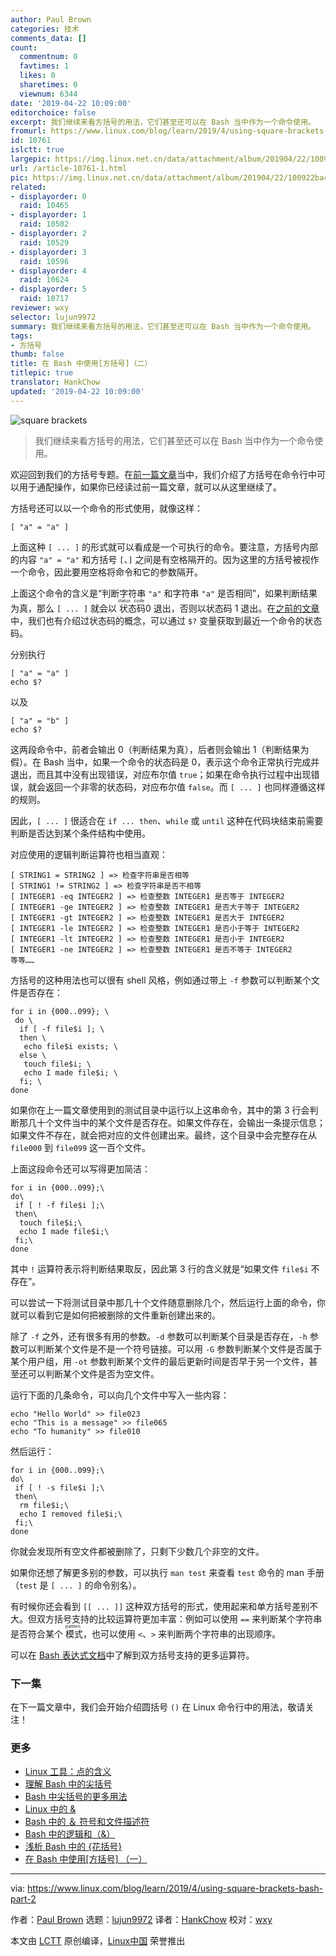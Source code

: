 ```yaml
---
author: Paul Brown
categories: 技术
comments_data: []
count:
  commentnum: 0
  favtimes: 1
  likes: 0
  sharetimes: 0
  viewnum: 6344
date: '2019-04-22 10:09:00'
editorchoice: false
excerpt: 我们继续来看方括号的用法，它们甚至还可以在 Bash 当中作为一个命令使用。
fromurl: https://www.linux.com/blog/learn/2019/4/using-square-brackets-bash-part-2
id: 10761
islctt: true
largepic: https://img.linux.net.cn/data/attachment/album/201904/22/100922bacug4z3a7bvodgd.jpg
url: /article-10761-1.html
pic: https://img.linux.net.cn/data/attachment/album/201904/22/100922bacug4z3a7bvodgd.jpg.thumb.jpg
related:
- displayorder: 0
  raid: 10465
- displayorder: 1
  raid: 10502
- displayorder: 2
  raid: 10529
- displayorder: 3
  raid: 10596
- displayorder: 4
  raid: 10624
- displayorder: 5
  raid: 10717
reviewer: wxy
selector: lujun9972
summary: 我们继续来看方括号的用法，它们甚至还可以在 Bash 当中作为一个命令使用。
tags:
- 方括号
thumb: false
title: 在 Bash 中使用[方括号]（二）
titlepic: true
translator: HankChow
updated: '2019-04-22 10:09:00'
---
```


![square brackets](/data/attachment/album/201904/22/100922bacug4z3a7bvodgd.jpg "square brackets")



> 
> 我们继续来看方括号的用法，它们甚至还可以在 Bash 当中作为一个命令使用。
> 
> 
> 


欢迎回到我们的方括号专题。在[前一篇文章](/article-10717-1.html)当中，我们介绍了方括号在命令行中可以用于通配操作，如果你已经读过前一篇文章，就可以从这里继续了。


方括号还可以以一个命令的形式使用，就像这样：



```
[ "a" = "a" ]
```

上面这种 `[ ... ]` 的形式就可以看成是一个可执行的命令。要注意，方括号内部的内容 `"a" = "a"` 和方括号 `[`、`]` 之间是有空格隔开的。因为这里的方括号被视作一个命令，因此要用空格将命令和它的参数隔开。


上面这个命令的含义是“判断字符串 `"a"` 和字符串 `"a"` 是否相同”，如果判断结果为真，那么 `[ ... ]` 就会以<ruby> 状态码 <rt>  status code </rt></ruby> 0 退出，否则以状态码 1 退出。在[之前的文章](/article-10596-1.html)中，我们也有介绍过状态码的概念，可以通过 `$?` 变量获取到最近一个命令的状态码。


分别执行



```
[ "a" = "a" ]
echo $?
```

以及



```
[ "a" = "b" ]
echo $?
```

这两段命令中，前者会输出 0（判断结果为真），后者则会输出 1（判断结果为假）。在 Bash 当中，如果一个命令的状态码是 0，表示这个命令正常执行完成并退出，而且其中没有出现错误，对应布尔值 `true`；如果在命令执行过程中出现错误，就会返回一个非零的状态码，对应布尔值 `false`。而 `[ ... ]` 也同样遵循这样的规则。


因此，`[ ... ]` 很适合在 `if ... then`、`while` 或 `until` 这种在代码块结束前需要判断是否达到某个条件结构中使用。


对应使用的逻辑判断运算符也相当直观：



```
[ STRING1 = STRING2 ] => 检查字符串是否相等
[ STRING1 != STRING2 ] => 检查字符串是否不相等
[ INTEGER1 -eq INTEGER2 ] => 检查整数 INTEGER1 是否等于 INTEGER2 
[ INTEGER1 -ge INTEGER2 ] => 检查整数 INTEGER1 是否大于等于 INTEGER2
[ INTEGER1 -gt INTEGER2 ] => 检查整数 INTEGER1 是否大于 INTEGER2
[ INTEGER1 -le INTEGER2 ] => 检查整数 INTEGER1 是否小于等于 INTEGER2
[ INTEGER1 -lt INTEGER2 ] => 检查整数 INTEGER1 是否小于 INTEGER2
[ INTEGER1 -ne INTEGER2 ] => 检查整数 INTEGER1 是否不等于 INTEGER2
等等……
```

方括号的这种用法也可以很有 shell 风格，例如通过带上 `-f` 参数可以判断某个文件是否存在：



```
for i in {000..099}; \
 do \
  if [ -f file$i ]; \
  then \
   echo file$i exists; \
  else \
   touch file$i; \
   echo I made file$i; \
  fi; \
done
```

如果你在上一篇文章使用到的测试目录中运行以上这串命令，其中的第 3 行会判断那几十个文件当中的某个文件是否存在。如果文件存在，会输出一条提示信息；如果文件不存在，就会把对应的文件创建出来。最终，这个目录中会完整存在从 `file000` 到 `file099` 这一百个文件。


上面这段命令还可以写得更加简洁：



```
for i in {000..099};\
do\
 if [ ! -f file$i ];\
 then\
  touch file$i;\
  echo I made file$i;\
 fi;\
done
```

其中 `!` 运算符表示将判断结果取反，因此第 3 行的含义就是“如果文件 `file$i` 不存在”。


可以尝试一下将测试目录中那几十个文件随意删除几个，然后运行上面的命令，你就可以看到它是如何把被删除的文件重新创建出来的。


除了 `-f` 之外，还有很多有用的参数。`-d` 参数可以判断某个目录是否存在，`-h` 参数可以判断某个文件是不是一个符号链接。可以用 `-G` 参数判断某个文件是否属于某个用户组，用 `-ot` 参数判断某个文件的最后更新时间是否早于另一个文件，甚至还可以判断某个文件是否为空文件。


运行下面的几条命令，可以向几个文件中写入一些内容：



```
echo "Hello World" >> file023
echo "This is a message" >> file065
echo "To humanity" >> file010
```

然后运行：



```
for i in {000..099};\
do\
 if [ ! -s file$i ];\
 then\
  rm file$i;\
  echo I removed file$i;\
 fi;\
done
```

你就会发现所有空文件都被删除了，只剩下少数几个非空的文件。


如果你还想了解更多别的参数，可以执行 `man test` 来查看 `test` 命令的 man 手册（`test` 是 `[ ... ]` 的命令别名）。


有时候你还会看到 `[[ ... ]]` 这种双方括号的形式，使用起来和单方括号差别不大。但双方括号支持的比较运算符更加丰富：例如可以使用 `==` 来判断某个字符串是否符合某个<ruby> 模式 <rt>  pattern </rt></ruby>，也可以使用 `<`、`>` 来判断两个字符串的出现顺序。


可以在 [Bash 表达式文档](https://www.gnu.org/software/bash/manual/bashref.html#Bash-Conditional-Expressions)中了解到双方括号支持的更多运算符。


### 下一集


在下一篇文章中，我们会开始介绍圆括号 `()` 在 Linux 命令行中的用法，敬请关注！


### 更多


* [Linux 工具：点的含义](/article-10465-1.html)
* [理解 Bash 中的尖括号](/article-10502-1.html)
* [Bash 中尖括号的更多用法](/article-10529-1.html)
* [Linux 中的 &](/article-10587-1.html)
* [Bash 中的 ＆ 符号和文件描述符](/article-10591-1.html)
* [Bash 中的逻辑和（&）](/article-10596-1.html)
* [浅析 Bash 中的 {花括号}](/article-10624-1.html)
* [在 Bash 中使用[方括号] （一）](/article-10717-1.html)




---


via: <https://www.linux.com/blog/learn/2019/4/using-square-brackets-bash-part-2>


作者：[Paul Brown](https://www.linux.com/users/bro66) 选题：[lujun9972](https://github.com/lujun9972) 译者：[HankChow](https://github.com/HankChow) 校对：[wxy](https://github.com/wxy)


本文由 [LCTT](https://github.com/LCTT/TranslateProject) 原创编译，[Linux中国](https://linux.cn/) 荣誉推出